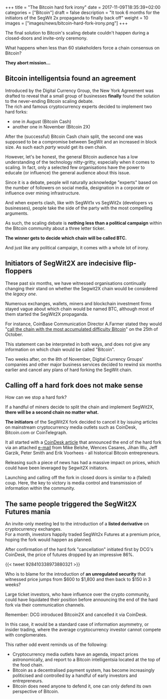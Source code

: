 +++
title = "The Bitcoin hard fork irony"
date = 2017-11-09T18:35:39+02:00
categories = ["Bitcoin"]
draft = false
description = "It took 6 months for the initiators of the SegWit 2x propaganda to finally back off"
weight = 10
images = ["images/news/bitcoin-hard-fork-irony.png"]
+++

The final solution to Bitcoin's scaling debate couldn't happen during a closed-doors and invite-only ceremony.

What happens when less than 60 stakeholders force a chain consensus on Bitcoin? 

**They abort mission...**


## Bitcoin intelligentsia found an agreement

Introduced by the Digital Currency Group, the New York Agreement was drafted to reveal that a small group of businesses **finally** found the solution to the never-ending Bitcoin scaling debate.  
The rich and famous cryptocurrency experts decided to implement two hard forks: 

* one in August (Bitcoin Cash)
* another one in November (Bitcoin 2X)

After the (successful) Bitcoin Cash chain split, the second one was supposed to be a compromise between SegWit and an increased in block size. As such each _party_ would get its own chain.

However, let's be honest, the general Bitcoin audience has a low understanding of the technology nitty-gritty, especially when it comes to scaling. 
In fact, only a selected few organisations have the power to educate (or influence) the general audience about this issue.

Since it is a debate, people will naturally acknowledge "experts" based on the number of followers on social media, designation in a corporate or influence over mining infrastructure. 

And when experts clash, like with SegWit1x vs SegWit2x (developers vs businesses), people take the side of the party with the most compelling arguments.

As such, the scaling debate is **nothing less than a political campaign** within the Bitcoin community about a three letter ticker.  

**The winner gets to decide which chain will be called BTC.**

And just like any political campaign, it comes with a whole lot of irony.

## Initiators of SegWit2X are indecisive flip-floppers

These past six months, we have witnessed organisations continually changing their stand on whether the Segwit2X chain would be considered the _legacy one_. 

Numerous exchanges, wallets, miners and blockchain investment firms stayed vague about which chain would be named BTC, although most of them started the SegWit2X propaganda. 

For instance, CoinBase Communication Director A.Farmer stated they would "[call the chain with the most accumulated difficulty Bitcoin](https://blog.coinbase.com/clarification-on-the-upcoming-segwit2x-fork-d3c0f545c3e0)" on the 25th of October.

This statement can be interpreted in both ways, and does not give any information on which chain would be called "Bitcoin".

Two weeks after, on the 8th of November, Digital Currency Groups' companies and other major business services decided to rewind six months earlier and cancel any plans of hard forking the SegWit chain. 

## Calling off a hard fork does not make sense

How can we stop a hard fork?

If a handful of miners decide to split the chain and implement SegWit2X, **there will be a second chain no matter what.** 

**The initiators** of the SegWit2X fork decided to cancel it by issuing articles on mainstream cryptocurrency media outlets such as CoinDesk, Bitcoin.com or CoinTelegraph.

It all started with a [CoinDesk article](https://www.coindesk.com/2x-called-off-bitcoin-hard-fork-suspended-lack-consensus/) that announced the end of the hard fork via an attached [e-mail](https://lists.linuxfoundation.org/pipermail/bitcoin-segwit2x/2017-November/000685.html) from Mike Belshe, Wences Casares, Jihan Wu, Jeff Garzik, Peter Smith and Erik Voorhees - all historical Bitcoin entrepreneurs.

Releasing such a piece of news has had a massive impact on prices, which could have been leveraged by Segwit2X initiators.  

Launching and calling off the fork in closed doors is similar to a (failed) coup. Here, the key to victory is media control and transmission of information within the community.

## The same people triggered the SegWit2X Futures mania

An invite-only meeting led to the introduction of a **listed derivative** on cryptocurrency exchanges.  
For a month, investors happily traded SegWit2x Futures at a premium price, hoping the fork would happen as planned.

After confirmation of the hard fork "cancellation" initiated first by DCG's CoinDesk, the price of futures dropped by an impressive 86%.

{{< tweet 928410338973880321 >}}

Who is to blame for the introduction of **an unregulated security** that witnessed price jumps from $600 to $1,800 and then back to $150 in 3 weeks?

Large ticket investors, who have influence over the crypto community, could have liquidated their position before announcing the end of the hard fork via their communication channels.  

Remember: DCG introduced Bitcoin2X and cancelled it via CoinDesk.

In this case, it would be a standard case of information asymmetry, or insider trading, where the average cryptocurrency investor cannot compete with conglomerates. 

This rather odd event reminds us of the following:

* Cryptocurrency media outlets have an agenda, impact prices astronomically, and report to a Bitcoin intelligentsia located at the top of the food chain.
* Bitcoin as a decentralised payment system, has become increasingly politicised and controlled by a handful of early investors and entrepreneurs.
* Bitcoin does need anyone to defend it, one can only defend its own perspective of Bitcoin. 
